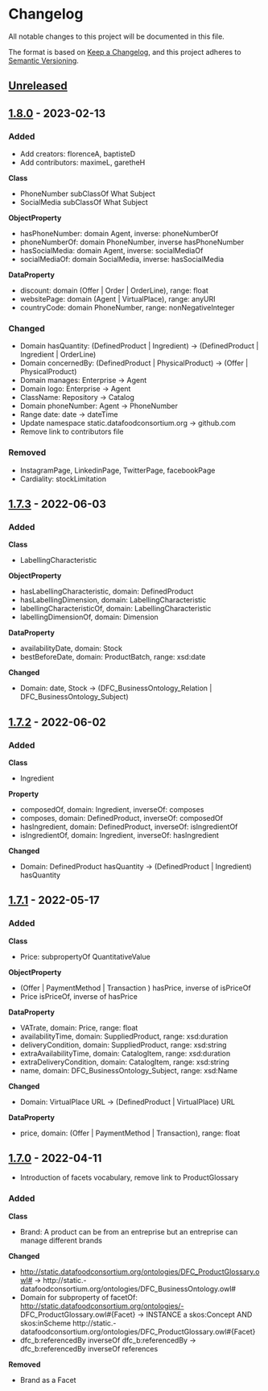 # Changelog

All notable changes to this project will be documented in this file.

The format is based on [Keep a Changelog](https://keepachangelog.com/en/1.0.0/),
and this project adheres to [Semantic Versioning](https://semver.org/spec/v2.0.0.html).

## [Unreleased]

## [1.8.0] - 2023-02-13

### Added

- Add creators: florenceA, baptisteD
- Add contributors: maximeL, garetheH

**Class**

- PhoneNumber subClassOf What Subject
- SocialMedia subClassOf What Subject

**ObjectProperty**

- hasPhoneNumber: domain Agent, inverse: phoneNumberOf
- phoneNumberOf: domain PhoneNumber, inverse hasPhoneNumber
- hasSocialMedia: domain Agent, inverse: socialMediaOf
- socialMediaOf: domain SocialMedia, inverse: hasSocialMedia

**DataProperty**

- discount: domain (Offer | Order | OrderLine), range: float
- websitePage: domain (Agent | VirtualPlace), range: anyURI
- countryCode: domain PhoneNumber, range: nonNegativeInteger

### Changed

- Domain hasQuantity: (DefinedProduct | Ingredient) -> (DefinedProduct | Ingredient | OrderLine)
- Domain concernedBy: (DefinedProduct | PhysicalProduct) -> (Offer | PhysicalProduct)
- Domain manages: Enterprise -> Agent
- Domain logo: Enterprise -> Agent
- ClassName: Repository -> Catalog
- Domain phoneNumber: Agent -> PhoneNumber
- Range date: date -> dateTime
- Update namespace static.datafoodconsortium.org -> github.com
- Remove link to contributors file

### Removed

- InstagramPage, LinkedinPage, TwitterPage, facebookPage
- Cardiality: stockLimitation


## [1.7.3] - 2022-06-03

### Added

**Class**

- LabellingCharacteristic

**ObjectProperty**

- hasLabellingCharacteristic, domain: DefinedProduct
- hasLabellingDimension, domain: LabellingCharacteristic
- labellingCharacteristicOf, domain: LabellingCharacteristic
- labellingDimensionOf, domain: Dimension

**DataProperty**

- availabilityDate, domain: Stock
- bestBeforeDate, domain: ProductBatch, range: xsd:date


**Changed**

- Domain: date, Stock -> (DFC_BusinessOntology_Relation | DFC_BusinessOntology_Subject)


## [1.7.2] - 2022-06-02

### Added

**Class**

- Ingredient

**Property**

- composedOf, domain: Ingredient, inverseOf: composes
- composes, domain: DefinedProduct, inverseOf: composedOf
- hasIngredient, domain: DefinedProduct, inverseOf: isIngredientOf
- isIngredientOf, domain: Ingredient, inverseOf: hasIngredient

**Changed**

- Domain: DefinedProduct hasQuantity -> (DefinedProduct | Ingredient) hasQuantity 

## [1.7.1] - 2022-05-17

### Added

**Class**

- Price: subpropertyOf QuantitativeValue

**ObjectProperty**

- (Offer | PaymentMethod | Transaction ) hasPrice, inverse of isPriceOf
- Price isPriceOf, inverse of hasPrice

**DataProperty**

- VATrate, domain: Price, range: float
- availabilityTime, domain: SuppliedProduct, range: xsd:duration
- deliveryCondition, domain: SuppliedProduct, range: xsd:string
- extraAvailabilityTime, domain: CatalogItem, range: xsd:duration
- extraDeliveryCondition, domain: CatalogItem, range: xsd:string
- name, domain: DFC_BusinessOntology_Subject, range: xsd:Name

**Changed**

- Domain: VirtualPlace URL -> (DefinedProduct | VirtualPlace) URL

**DataProperty**

- price, domain: (Offer | PaymentMethod | Transaction), range: float

## [1.7.0] - 2022-04-11

- Introduction of facets vocabulary, remove link to ProductGlossary

### Added

**Class**

- Brand: A product can be from an entreprise but an entreprise can manage different brands

**Changed**

- http://static.datafoodconsortium.org/ontologies/DFC_ProductGlossary.owl# -> http://static.- datafoodconsortium.org/ontologies/DFC_BusinessOntology.owl#
- Domain for subproperty of facetOf: http://static.datafoodconsortium.org/ontologies/- DFC_ProductGlossary.owl#{Facet} -> INSTANCE a skos:Concept AND skos:inScheme  http://static.- datafoodconsortium.org/ontologies/DFC_ProductGlossary.owl#{Facet}
- dfc_b:referencedBy inverseOf dfc_b:referencedBy -> dfc_b:referencedBy inverseOf references

**Removed**

- Brand as a Facet

[unreleased]: https://github.com/datafoodconsortium/ontology/compare/v1.8.0...master
[1.8.0]: https://github.com/datafoodconsortium/ontology/compare/v1.7.3...v1.8.0
[1.7.3]: https://github.com/datafoodconsortium/ontology/compare/v1.7.2...v1.7.3
[1.7.2]: https://github.com/datafoodconsortium/ontology/compare/v1.7.1...v1.7.2
[1.7.1]: https://github.com/datafoodconsortium/ontology/compare/v1.7.0...v1.7.1
[1.7.0]: https://github.com/datafoodconsortium/ontology/tree/v1.7.0